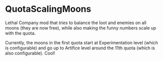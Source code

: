 # QuotaScalingMoons
Lethal Company mod that *tries* to balance the loot and enemies on all moons (they are now free), while also making the funny numbers scale up with the quota.

Currently, the moons in the first quota start at Experimentation level (which is configurable) and go up to Artifice level around the 11th quota (which is also configurable). Cool!
